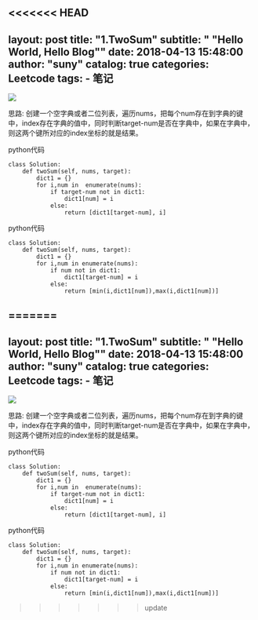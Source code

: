 <<<<<<< HEAD
---
layout:     post
title:      "1.TwoSum"
subtitle:   " \"Hello World, Hello Blog\""
date:       2018-04-13 15:48:00
author:     "suny"
catalog: true
categories: Leetcode
tags:
    - 笔记
---
<img src="/img/TwoSum.jpg"/>

思路: 创建一个空字典或者二位列表，遍历nums，把每个num存在到字典的键中，index存在字典的值中，同时判断target-num是否在字典中，如果在字典中，则这两个键所对应的index坐标的就是结果。

python代码
	
	class Solution:
	    def twoSum(self, nums, target):
	        dict1 = {}
	        for i,num in  enumerate(nums):
	            if target-num not in dict1:
	                dict1[num] = i
	            else:
	                return [dict1[target-num], i] 

python代码

	class Solution:
	    def twoSum(self, nums, target):
	        dict1 = {}
	        for i,num in enumerate(nums):
	            if num not in dict1:
	                dict1[target-num] = i
	            else:
	                return [min(i,dict1[num]),max(i,dict1[num])]  



	
	


=======
---
layout:     post
title:      "1.TwoSum"
subtitle:   " \"Hello World, Hello Blog\""
date:       2018-04-13 15:48:00
author:     "suny"
catalog: true
categories: Leetcode
tags:
    - 笔记
---
<img src="/img/TwoSum.jpg"/>

思路: 创建一个空字典或者二位列表，遍历nums，把每个num存在到字典的键中，index存在字典的值中，同时判断target-num是否在字典中，如果在字典中，则这两个键所对应的index坐标的就是结果。

python代码
	
	class Solution:
	    def twoSum(self, nums, target):
	        dict1 = {}
	        for i,num in  enumerate(nums):
	            if target-num not in dict1:
	                dict1[num] = i
	            else:
	                return [dict1[target-num], i] 

python代码

	class Solution:
	    def twoSum(self, nums, target):
	        dict1 = {}
	        for i,num in enumerate(nums):
	            if num not in dict1:
	                dict1[target-num] = i
	            else:
	                return [min(i,dict1[num]),max(i,dict1[num])]  



	
	


>>>>>>> update
